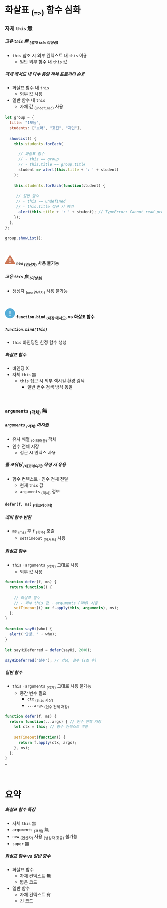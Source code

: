 화살표 <sub>(`=>`)</sub> 함수 심화
====

### 자체 `this` 無

##### 고유 `this` 無 <sub>(별개 `this` 미생성)</sub>
- `this` 참조 시 외부 컨텍스트 내 `this` 이용
  - 일반 외부 함수 내 `this` 값

##### 객체 메서드 내 다수 동일 객체 프로퍼티 순회
- 화살표 함수 내 `this`
  - 외부 값 사용
- 일반 함수 내 `this`
  - 자체 값 <sub>(`undefined`)</sub> 사용
```javascript
let group = {
  title: "1모둠",
  students: ["보라", "호진", "지민"],

  showList() {
    this.students.forEach(

      // 화살표 함수
      // - this == group
      // - this.title == group.title
      student => alert(this.title + ': ' + student)
    );

    this.students.forEach(function(student) {
 
     // 일반 함수
     // - this == undefined
     // - this.title 접근 시 에러
      alert(this.title + ': ' + student); // TypeError: Cannot read property 'title' of undefined
    });
  },
};

group.showList();
```

<br />

<img src="../../images/commons/icons/triangle-exclamation-solid.svg" /> **`new` <sub>(연산자)</sub> 사용 불가능**

##### 고유 `this` 無 <sub>(미생성)</sub>
- 생성자 <sub>(`new` 연산자)</sub> 사용 불가능

<br />

<img src="../../images/commons/icons/circle-exclamation-solid.svg" /> **`function.bind` <sub>(내장 메서드)</sub> vs 화살표 함수**

##### `function.bind(this)`
- `this` 바인딩된 한정 함수 생성

##### 화살표 함수
- 바인딩 X
- 자체 `this` 無
  - `this` 접근 시 외부 렉시컬 환경 검색
    - 일반 변수 검색 방식 동일

<br />

### `arguments` <sub>(객체)</sub> 無

##### `arguments` <sub>(객체)</sub> 미지원
- 유사 배열 <sub>(이터러블)</sub> 객체
- 인수 전체 저장
  - 접근 시 인덱스 사용

##### 콜 포워딩 <sub>(데코레이터)</sub> 작성 시 유용
- 함수 컨텍스트 · 인수 전체 전달
  - 현재 `this` 값
  - `arguments` <sub>(객체)</sub> 정보

#### `defer(f, ms)` <sub>(데코레이터)</sub>

##### 래퍼 함수 반환
- `ms` <sub>(ms)</sub> 후 `f` <sub>(함수)</sub> 호출
  - `setTimeout` <sub>(메서드)</sub> 사용

##### 화살표 함수
- `this` · `arguments` <sub>(객체)</sub> 그대로 사용
  - 외부 값 사용
```javascript
function defer(f, ms) {
  return function() {

    // 화살표 함수
    // - 외부 this 값 · arguments (객체) 사용
    setTimeout(() => f.apply(this, arguments), ms);
  };
}

function sayHi(who) {
  alert('안녕, ' + who);
}

let sayHiDeferred = defer(sayHi, 2000);

sayHiDeferred("철수"); // 안녕, 철수 (2초 후)
```

##### 일반 함수
- `this` · `arguments` <sub>(객체)</sub> 그대로 사용 불가능
  - 중간 변수 필요
    - `ctx` <sub>(`this` 저장)</sub>
    - `...args` <sub>(인수 전체 저장)</sub>
```javascript
function defer(f, ms) {
  return function(...args) { // 인수 전체 저장
    let ctx = this; // 함수 컨텍스트 저장

    setTimeout(function() {
      return f.apply(ctx, args);
    }, ms);
  };
}
…
```

<br />

요약
====

##### 화살표 함수 특징
- 자체 `this` 無
- `arguments` <sub>(객체)</sub> 無
- `new` <sub>(연산자)</sub> 사용 <sub>(생성자 호출)</sub> 불가능
- `super` 無

##### 화살표 함수 vs 일반 함수
- 화살표 함수
  - 자체 컨텍스트 無
  - 짧은 코드
- 일반 함수
  - 자체 컨텍스트 有
  - 긴 코드
